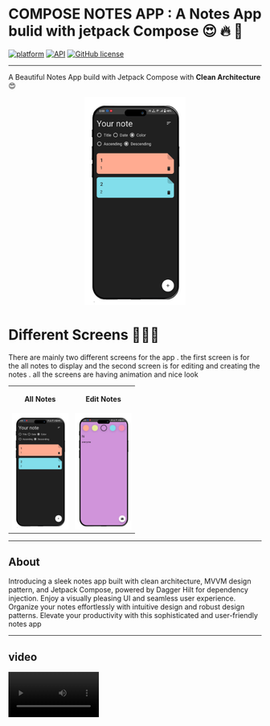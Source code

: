 # COMPOSE NOTES APP : A Notes App bulid with jetpack Compose 😍 🔥 🎉

[![platform](https://img.shields.io/badge/platform-Android-yellow.svg)](https://www.android.com)
[![API](https://img.shields.io/badge/API-21%2B-brightgreen.svg?style=flat)](https://android-arsenal.com/api?level=21)
[![GitHub license](https://img.shields.io/badge/License-Apache.0-blue.svg)]()

---

A Beautiful Notes App build with Jetpack Compose with <B>Clean Architecture</b> 😍

<div align="center">
<img src = "./assets/img1.png" width="200px" />

</div>

# Different Screens 📱📲📳

There are mainly two different screens for the app . the first screen is for the all notes to display and the second screen is for editing and creating the notes . all the screens are having animation and nice look

<table style="width:50%">
  <tr>
    <th><p p align="center"> All Notes </p> </th>
    <th><p p align="center"> Edit Notes </th> </p>
  </tr>
  <tr>
    <td><div  align="center"><img src = "./assets/img1.png" width="200px" /></td> </div>
    <td><div  align="center"><img src = "./assets/img2.png" width="200px" /></td></div>
  </td> 
   
  </tr>
</table>

---

## About

Introducing a sleek notes app built with clean architecture, MVVM design pattern, and Jetpack Compose, powered by Dagger Hilt for dependency injection. Enjoy a visually pleasing UI and seamless user experience. Organize your notes effortlessly with intuitive design and robust design patterns. Elevate your productivity with this sophisticated and user-friendly notes app

---

## video

<video src='./assets/vdo.mp4' width=180/> 
https://github.com/Vibhav00/JetPack_NotesApp/blob/main/assets/vdo.mp4

---

## Clean Architecture

Introducing a sleek notes app built with clean architecture, MVVM design pattern, and Jetpack Compose, powered by Dagger Hilt for dependency injection. Enjoy a visually pleasing UI and seamless user experience. Organize your notes effortlessly with intuitive design and robust design patterns. Elevate your productivity with this sophisticated and user-friendly notes app

---

## Separation of Concern

<table style="width:50%">
  <tr>
    <th><p p align="center">Presentation Layer </p> </th>
    <th><p p align="center"> Data layer  </p></th> 
    <th><p p align="center"> Domain  </p></th> 
  </tr>
  <tr>
    <td><p p align="center"> user interface  </p></td>
    <td><p p align="center"> api access  </p></td>
     <td><p p align="center"> Connecting layer  </p></td> 
  </tr>
  <tr>
    <td><p p align="center"> viem model  </p></td>
    <td><p p align="center"> database access </p></td>
     <td><p p align="center"> Business Logic(fliter,sort,etc)  </p></td> 
  </tr>
  <tr>
    <td><p p align="center"> components  </p></td>
    <td><p p align="center"> database access </p></td>
     <td><p p align="center"> Connecting layer  </p></td> 
  </tr>
  <tr>
    <td><p p align="center">   </p></td>
    <td><p p align="center"> shared preferences </p></td>
     <td><p p align="center"> model classes , defination to repository  </p></td> 
  </tr>
</table>

---

## working

- All the screens are designed completely with jetpack compose
- For injecting the dependencies I am using dagger hilt
- Room database is used to store notes
- use cases is for handling the business logic like(filtering , sorting etc )
- flow is used to provide notes

<div align="center"><img src="./assets/dia.png" width="500px"></div>

---

## Technologies Used

- ### [Dagger Hilt ]
  - Dagger Hilt is a dependency injection library for Android development, built on top of Dagger
  - It simplifies the process of dependency injection by providing a set of predefined components and annotations, reducing boilerplate code and improving readability. Dagger Hilt integrates seamlessly with Jetpack libraries and Android's lifecycle, making it the preferred choice for managing dependencies in modern Android apps
- ### [Clean Architecture]
  - Clean architecture is a software design approach that emphasizes separation of concerns and the dependency rule, with the goal of creating maintainable and scalable codebases. It divides an application into layers, typically including presentation, domain, and data layers, each with specific responsibilities and dependencies. Clean architecture promotes testability, flexibility, and maintainability by enforcing clear boundaries between components and minimizing coupling between them.
- ### [mvvm ]

  - MVVM stands for Model-View-ViewModel, which is a software architectural pattern commonly used in modern UI frameworks, including Android development. In MVVM, the application is divided into three main components:

    1.  Model: Represents the data and business logic of the application.
    2.  View: Represents the UI components visible to the user.
    3.  ViewModel: Acts as an intermediary between the View and the Model, providing data and behavior to the View while
    4.  abstracting away the underlying business logic.

  - MVVM promotes separation of concerns, making it easier to maintain and test the codebase. It also facilitates reusability of components and promotes a more modular architecture.

- ### [jetpack compose]
  - Jetpack Compose is a modern toolkit for building native Android UIs using a declarative approach. It allows developers to create UI components using Kotlin code, with a focus on simplicity, productivity, and performance. With Jetpack Compose, UIs are defined as functions that describe what should be displayed based on the current state of the app. This declarative style simplifies UI development, reduces boilerplate code, and enables powerful features like state management, animations, and theming. Jetpack Compose is part of the Android Jetpack library and is designed to work seamlessly with existing Android APIs and frameworks.

---

## License

```

```

[mvvm]: https://www.geeksforgeeks.org/mvvm-model-view-viewmodel-architecture-pattern-in-android/
[Clean Architechture]: https://betterprogramming.pub/the-clean-architecture-beginners-guide-e4b7058c1165#:~:text=The%20Clean%20Architecture%20is%20the,over%20the%20years.
[Dagger Hilt ]: https://developer.android.com/training/dependency-injection/hilt-android
[jetpack compose ]: https://developer.android.com/develop/ui/compose/documentation
